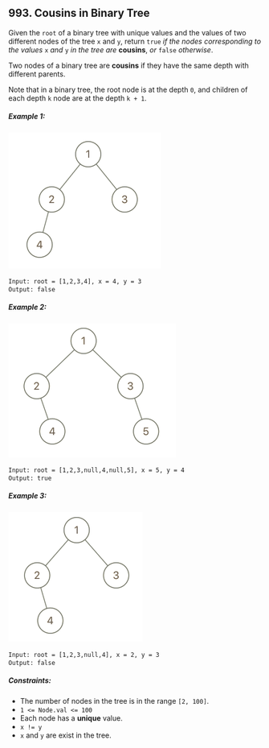 ## 993. Cousins in Binary Tree

Given the ```root``` of a binary tree with unique values and the values of two different nodes of the tree ```x``` and ```y```, return ```true``` *if the nodes corresponding to the values* ```x``` *and* ```y``` *in the tree are* **cousins**, *or* ```false``` *otherwise*.

Two nodes of a binary tree are **cousins** if they have the same depth with different parents.

Note that in a binary tree, the root node is at the depth ```0```, and children of each depth ```k``` node are at the depth ```k + 1```.

##### Example 1:

![Example 1](images/example1.png)

```
Input: root = [1,2,3,4], x = 4, y = 3
Output: false
```
##### Example 2:

![Example 2](images/example2.png)

```
Input: root = [1,2,3,null,4,null,5], x = 5, y = 4
Output: true
```
##### Example 3:

![Example 3](images/example3.png)

```
Input: root = [1,2,3,null,4], x = 2, y = 3
Output: false
```

##### Constraints:

* The number of nodes in the tree is in the range ```[2, 100]```.
* ```1 <= Node.val <= 100```
* Each node has a **unique** value.
* ```x != y```
* ```x``` and ```y``` are exist in the tree.